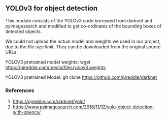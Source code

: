 ## YOLOv3 for object detection

This module consists of the YOLOv3 code borrowed from darknet and pyimagesearch and modified to get co-ordinates of the bounding boxes of detected objects. 

We could not upload the actual model and weights we used in our project, due to the file size limit. They can be downloaded from the original source URLs:

YOLOV3 pretrained model weights: wget https://pjreddie.com/media/files/yolov3.weights

YOLOV3 pretrained Model: git clone https://github.com/pjreddie/darknet

### References
1. https://pjreddie.com/darknet/yolo/
2. https://www.pyimagesearch.com/2018/11/12/yolo-object-detection-with-opencv/


